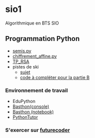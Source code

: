 # sio1
Algorithmique en BTS SIO

## Programmation Python
* [semis.py](semis.py)
* [chiffrement_affine.py](chiffrement_affine.py)
* [TP_RSA](https://notebook.basthon.fr/?from=https://raw.githubusercontent.com/thfruchart/sio1/refs/heads/main/TP_RSA.ipynb)
* pistes de ski
  - [sujet](Pistes_de_ski/PistesSKI.pdf)
  - [code à compléter pour la partie B](Pistes_de_ski/SKI_TP.py)


### Environnement de travail
* EduPython
* [Basthon(console)](https://console.basthon.fr/) 
* [Basthon (notebook)](https://notebook.basthon.fr/)
* [PythonTutor](https://pythontutor.com/visualize.html#mode=edit)
### S'exercer sur [futurecoder](https://fr.futurecoder.io/course/#toc)
